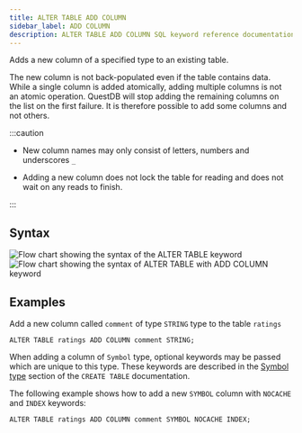 ```yaml
---
title: ALTER TABLE ADD COLUMN
sidebar_label: ADD COLUMN
description: ALTER TABLE ADD COLUMN SQL keyword reference documentation.
---
```


Adds a new column of a specified type to an existing table.

The new column is not back-populated even if the table contains data. While a
single column is added atomically, adding multiple columns is not an atomic
operation. QuestDB will stop adding the remaining columns on the list on the
first failure. It is therefore possible to add some columns and not others.

:::caution

- New column names may only consist of letters, numbers and underscores `_`

- Adding a new column does not lock the table for reading and does not wait on
  any reads to finish.

:::

## Syntax

![Flow chart showing the syntax of the ALTER TABLE keyword](/img/docs/diagrams/alterTable.svg)
![Flow chart showing the syntax of ALTER TABLE with ADD COLUMN keyword](/img/docs/diagrams/alterTableAddColumn.svg)

## Examples

Add a new column called `comment` of type `STRING` type to the table `ratings`

```questdb-sql title="New column"
ALTER TABLE ratings ADD COLUMN comment STRING;
```

When adding a column of `Symbol` type, optional keywords may be passed which are
unique to this type. These keywords are described in the
[Symbol type](/docs/reference/sql/create-table#symbol) section of the
`CREATE TABLE` documentation.

The following example shows how to add a new `SYMBOL` column with `NOCACHE` and
`INDEX` keywords:

```questdb-sql title="New symbol column"
ALTER TABLE ratings ADD COLUMN comment SYMBOL NOCACHE INDEX;
```
